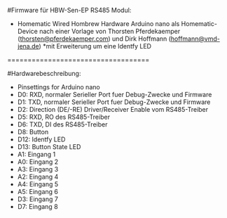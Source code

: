#Firmware für HBW-Sen-EP RS485 Modul:
 * Homematic Wired Hombrew Hardware Arduino nano als Homematic-Device nach einer Vorlage von Thorsten Pferdekaemper  (thorsten@pferdekaemper.com) und Dirk Hoffmann (hoffmann@vmd-jena.de) 
 *mit Erweiterung um eine Identfy LED

===================================

#Hardwarebeschreibung:
 * Pinsettings for Arduino nano
 * D0: RXD, normaler Serieller Port fuer Debug-Zwecke und Firmware
 * D1: TXD, normaler Serieller Port fuer Debug-Zwecke und Firmware
 * D2: Direction (DE/-RE) Driver/Receiver Enable vom RS485-Treiber
 * D5: RXD, RO des RS485-Treiber
 * D6: TXD, DI des RS485-Treiber
 * D8: Button
 * D12: Identfy LED
 * D13: Button State LED
 * A1: Eingang 1
 * A0: Eingang 2
 * A3: Eingang 3
 * A2: Eingang 4
 * A4: Eingang 5
 * A5: Eingang 6
 * D3: Eingang 7
 * D7: Eingang 8